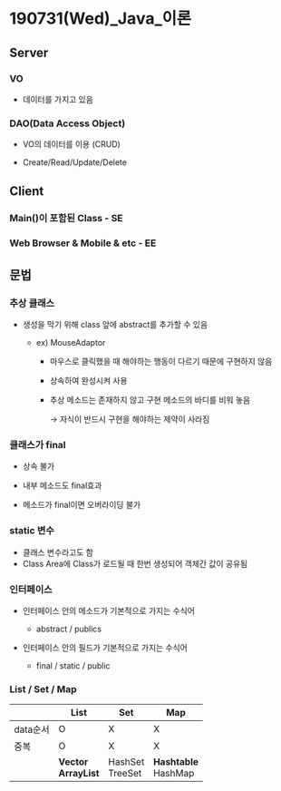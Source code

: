 # 190731(Wed)_Java\_이론

## Server

### VO

- 데이터를 가지고 있음

### DAO(Data Access Object)

- VO의 데이터를 이용 (CRUD)

- Create/Read/Update/Delete

## Client

### Main()이 포함된  Class - SE

### Web Browser & Mobile & etc - EE

##### 

## 문법

### 추상 클래스

- 생성을 막기 위해  class 앞에 abstract를 추가할 수 있음

  - ex) MouseAdaptor

    - 마우스로 클릭했을 때 해야하는 행동이 다르기 때문에 구현하지 않음

    - 상속하여 완성시켜 사용

    - 추상 메소드는 존재하지 않고 구현 메소드의 바디를 비워 놓음

       → 자식이 반드시 구현을 해야하는 제약이 사라짐

### 클래스가 final

- 상속 불가

- 내부 메소드도 final효과
- 메소드가 final이면 오버라이딩 불가

### static 변수

- 클래스 변수라고도 함
- Class Area에 Class가 로드될 때 한번 생성되어 객체간 값이 공유됨

### 인터페이스

- 인터페이스 안의 메소드가 기본적으로 가지는 수식어
  - abstract / publics

- 인터페이스 안의 필드가 기본적으로 가지는 수식어
  - final / static / public

### List / Set / Map

|          | List                          | Set                  | Map                        |
| -------- | ----------------------------- | -------------------- | -------------------------- |
| data순서 | O                             | X                    | X                          |
| 중복     | O                             | X                    | X                          |
|          | **Vector**<br />**ArrayList** | HashSet<br />TreeSet | **Hashtable**<br />HashMap |


